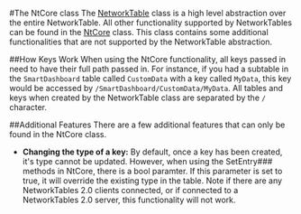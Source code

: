 #The NtCore class
The [NetworkTable](xref:NetworkTables.NetworkTable) class is a high level abstraction over the entire NetworkTable. All other functionality supported by
NetworkTables can be found in the [NtCore](xref:NetworkTables.NtCore) class. This class contains some additional functionalities that are not supported
by the NetworkTable abstraction. 

##How Keys Work
When using the NtCore functionality, all keys passed in need to have their full path passed in. For instance, if you had a subtable in the `SmartDashboard`
table called `CustomData` with a key called `MyData`, this key would be accessed by `/SmartDashboard/CustomData/MyData`. All tables and keys when created
by the NetworkTable class are separated by the `/` character.

##Additional Features
There are a few additional features that can only be found in the NtCore class.
* **Changing the type of a key:** By default, once a key has been created, it's type cannot be updated. However, when using the SetEntry### methods
in NtCore, there is a bool paramter. If this parameter is set to true, it will override the existing type in the table. Note if there are any
NetworkTables 2.0 clients connected, or if connected to a NetworkTables 2.0 server, this functionality will not work.
